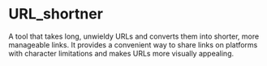 # URL_shortner
A tool that takes long, unwieldy URLs and converts them into shorter, more manageable links. It provides a convenient way to share links on platforms with character limitations and makes URLs more visually appealing.
